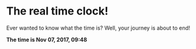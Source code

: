 # The real time clock!

Ever wanted to know what the time is? Well, your journey is about to end!

**The time is Nov 07, 2017, 09:48**